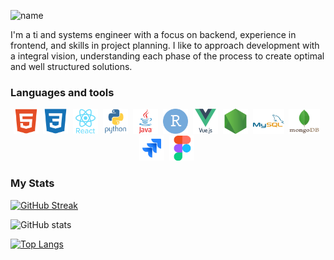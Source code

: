 ![name](https://github.com/user-attachments/assets/16ba6640-e266-4093-a7ba-22402ba15692)

<p>I'm a ti and systems engineer with a focus on backend, experience in frontend, and skills in project planning. I like to approach development with a integral vision, understanding each phase of the process to create optimal and well structured solutions.</p>

### Languages and tools 
<div align="left">
    <div align="center">
        <img 
        src="https://github.com/devicons/devicon/blob/master/icons/html5/html5-plain.svg" 
        tittle="HTML5" 
        alt="HTML"
        width="40"
        height="40"/>&nbsp;
        <img 
        src="https://github.com/devicons/devicon/blob/master/icons/css3/css3-plain.svg" 
        tittle="CSS3" 
        alt="CSS"
        width="40"
        height="40"/>&nbsp;
        <img 
        src="https://github.com/devicons/devicon/blob/master/icons/react/react-original-wordmark.svg" 
        tittle="React" 
        alt="React"
        width="40"
        height="40"/>&nbsp;
        <img 
        src="https://github.com/devicons/devicon/blob/master/icons/python/python-original-wordmark.svg" 
        tittle="Python" 
        alt="Python"
        width="40"
        height="40"/>&nbsp;
        <img 
        src="https://github.com/devicons/devicon/blob/master/icons/java/java-original-wordmark.svg" 
        tittle="Java" 
        alt="Java"
        width="40"
        height="40"/>&nbsp;
        <img 
        src="https://github.com/devicons/devicon/blob/master/icons/rstudio/rstudio-original.svg" 
        tittle="Java" 
        alt="Java"
        width="40"
        height="40"/>&nbsp;
        <img 
        src="https://github.com/devicons/devicon/blob/master/icons/vuejs/vuejs-original-wordmark.svg" 
        tittle="Vue" 
        alt="Vue"
        width="40"
        height="40"/>&nbsp;
        <img 
        src="https://github.com/devicons/devicon/blob/master/icons/nodejs/nodejs-original.svg" 
        tittle="NodeJS" 
        alt="NodeJS"
        width="40"
        height="40"/>&nbsp;
        <img 
        src="https://github.com/devicons/devicon/blob/master/icons/mysql/mysql-original-wordmark.svg" 
        tittle="MySQL" 
        alt="MySQL"
        width="50"
        height="40"/>&nbsp;
        <img 
        src="https://github.com/devicons/devicon/blob/master/icons/mongodb/mongodb-original-wordmark.svg" 
        tittle="MongoDB" 
        alt="MongoDB"
        width="50"
        height="40"/>&nbsp;
        <img 
        src="https://github.com/devicons/devicon/blob/master/icons/jira/jira-original.svg" 
        tittle="Bootstrap" 
        alt="Bootstrap"
        width="40"
        height="40"/>&nbsp;
        <img 
        src="https://github.com/devicons/devicon/blob/master/icons/figma/figma-original.svg" 
        tittle="Figma" 
        alt="Figma"
        width="40"
        height="40"/>&nbsp;
    </div>
</div>

### My Stats

[![GitHub Streak](http://github-readme-streak-stats.herokuapp.com?user=KathyaGonzalez&theme=transparent)](https://git.io/streak-stats)

![GitHub stats](https://github-readme-stats.vercel.app/api?username=KathyaGonzalez&show_icons=true&theme=transparent)

[![Top Langs](https://github-readme-stats.vercel.app/api/top-langs/?username=KathyaGonzalez&layout=compact&theme=transparent)](https://github.com/KathyaGonzalez/github-readme-stats)

<!--
**KathyaGonzalez/KathyaGonzalez** is a ✨ _special_ ✨ repository because its `README.md` (this file) appears on your GitHub profile.

Here are some ideas to get you started:

- 🔭 I’m currently working on ...
- 🌱 I’m currently learning ...
- 👯 I’m looking to collaborate on ...
- 🤔 I’m looking for help with ...
- 💬 Ask me about ...
- 📫 How to reach me: ...
- 😄 Pronouns: ...
- ⚡ Fun fact: ...
-->
